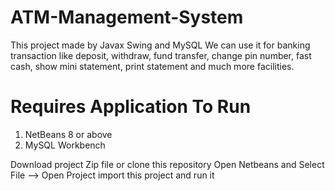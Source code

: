 # ATM-Management-System

This project made by Javax Swing and
MySQL
We can use it for banking transaction
like deposit, withdraw, fund transfer,
change pin number, fast cash, show
mini statement, print statement and
much more facilities.


# Requires Application To Run 
1. NetBeans 8 or above
2. MySQL Workbench

Download project Zip file or clone this repository 
Open Netbeans and Select File --> Open Project
import this project and run it 

